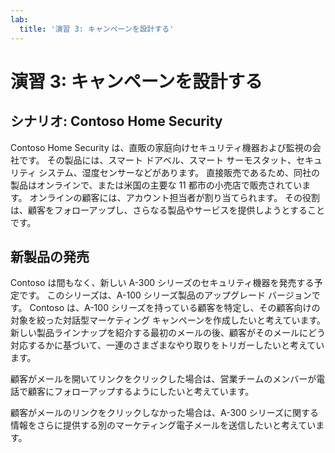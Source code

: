 ```yaml
---
lab:
  title: '演習 3: キャンペーンを設計する'
---
```


# 演習 3: キャンペーンを設計する

## シナリオ: Contoso Home Security 
Contoso Home Security は、直販の家庭向けセキュリティ機器および監視の会社です。 その製品には、スマート ドアベル、スマート サーモスタット、セキュリティ システム、湿度センサーなどがあります。 直接販売であるため、同社の製品はオンラインで、または米国の主要な 11 都市の小売店で販売されています。 オンラインの顧客には、アカウント担当者が割り当てられます。 その役割は、顧客をフォローアップし、さらなる製品やサービスを提供しようとすることです。 

## 新製品の発売
Contoso は間もなく、新しい A-300 シリーズのセキュリティ機器を発売する予定です。 このシリーズは、A-100 シリーズ製品のアップグレード バージョンです。 Contoso は、A-100 シリーズを持っている顧客を特定し、その顧客向けの対象を絞った対話型マーケティング キャンペーンを作成したいと考えています。 新しい製品ラインナップを紹介する最初のメールの後、顧客がそのメールにどう対応するかに基づいて、一連のさまざまなやり取りをトリガーしたいと考えています。 

顧客がメールを開いてリンクをクリックした場合は、営業チームのメンバーが電話で顧客にフォローアップするようにしたいと考えています。

顧客がメールのリンクをクリックしなかった場合は、A-300 シリーズに関する情報をさらに提供する別のマーケティング電子メールを送信したいと考えています。
